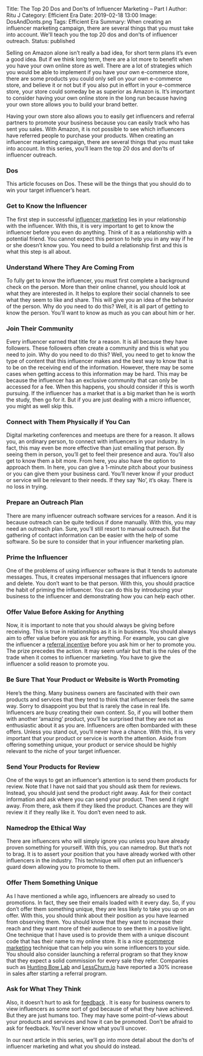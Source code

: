 Title: The Top 20 Dos and Don’ts of Influencer Marketing – Part I 
Author: Ritu J
Category: Efficient Era
Date: 2019-02-18 13:00
Image: DosAndDonts.png
Tags: Efficient Era
Summary: When creating an influencer marketing campaign, there are several things that you must take into account. We'll teach you the top 20 dos and don’ts of influencer outreach. 
Status: published

Selling on Amazon alone isn’t really a bad idea, for short term plans it’s even a good idea. But if we think long term, there are a lot more to benefit when you have your own online store as well. There are a lot of strategies which you would be able to implement if you have your own e-commerce store, there are some products you could only sell on your own e-commerce store, and believe it or not but if you also put in effort in your e-commerce store, your store could someday be as superior as Amazon is. It’s important to consider having your own online store in the long run because having your own store allows you to build your brand better. 

Having your own store also allows you to easily get influencers and referral partners to promote your business because you can easily track who has sent you sales. With Amazon, it is not possible to see which influencers have referred people to purchase your products. When creating an influencer marketing campaign, there are several things that you must take into account. In this series, you’ll learn the top 20 dos and don’ts of influencer outreach. 


### Dos

This article focuses on Dos. These will be the things that you should do to win your target influencer’s heart. 


### Get to Know the Influencer

The first step in successful [influencer marketing](http://www.ecommercemarketingpodcast.com/influencer-marketing/) lies in your relationship with the influencer. With this, it is very important to get to know the influencer before you even do anything. Think of it as a relationship with a potential friend. You cannot expect this person to help you in any way if he or she doesn’t know you. You need to build a relationship first and this is what this step is all about. 


### Understand Where They Are Coming From

To fully get to know the influencer, you must first complete a background check on the person. More than their online channel, you should look at what they are interested in. It helps to explore their social channels to see what they seem to like and share. This will give you an idea of the behavior of the person. Why do you need to do this? Well, it is all part of getting to know the person. You’ll want to know as much as you can about him or her. 


### Join Their Community

Every influencer earned that title for a reason. It is all because they have followers. These followers often create a community and this is what you need to join. Why do you need to do this? Well, you need to get to know the type of content that this influencer makes and the best way to know that is to be on the receiving end of the information. However, there may be some cases when getting access to this information may be hard. This may be because the influencer has an exclusive community that can only be accessed for a fee. When this happens, you should consider if this is worth pursuing. If the influencer has a market that is a big market than he is worth the study, then go for it. But if you are just dealing with a micro influencer, you might as well skip this. 


### Connect with Them Physically if You Can

Digital marketing conferences and meetups are there for a reason. It allows you, an ordinary person, to connect with influencers in your industry. In fact, this may even be more effective than just emailing that person. By seeing them in person, you’ll get to feel their presence and aura. You’ll also get to know them a bit more. From here, you also have the option to approach them. In here, you can give a 1-minute pitch about your business or you can give them your business card. You’ll never know if your product or service will be relevant to their needs. If they say ‘No’, it’s okay. There is no loss in trying. 

### Prepare an Outreach Plan

There are many influencer outreach software services for a reason. And it is because outreach can be quite tedious if done manually. With this, you may need an outreach plan. Sure, you’ll still resort to manual outreach. But the gathering of contact information can be easier with the help of some software. So be sure to consider that in your influencer marketing plan. 

### Prime the Influencer

One of the problems of using influencer software is that it tends to automate messages. Thus, it creates impersonal messages that influencers ignore and delete. You don’t want to be that person. With this, you should practice the habit of priming the influencer. You can do this by introducing your business to the influencer and demonstrating how you can help each other.

### Offer Value Before Asking for Anything

Now, it is important to note that you should always be giving before receiving. This is true in relationships as it is in business. You should always aim to offer value before you ask for anything. For example, you can give the influencer a [referral incentive](http://www.omnistartell.com/blog/referral-incentive/) before you ask him or her to promote you. The prize precedes the action. It may seem unfair but that is the rules of the trade when it comes to influencer marketing. You have to give the influencer a solid reason to promote you. 

### Be Sure That Your Product or Website is Worth Promoting

Here’s the thing. Many business owners are fascinated with their own products and services that they tend to think that influencer feels the same way. Sorry to disappoint you but that is rarely the case in real life. Influencers are busy creating their own content. So, if you will bother them with another ‘amazing’ product, you’ll be surprised that they are not as enthusiastic about it as you are. Influencers are often bombarded with these offers. Unless you stand out, you’ll never have a chance. With this, it is very important that your product or service is worth the attention. Aside from offering something unique, your product or service should be highly relevant to the niche of your target influencer. 

### Send Your Products for Review

One of the ways to get an influencer’s attention is to send them products for review. Note that I have not said that you should ask them for reviews. Instead, you should just send the product right away. Ask for their contact information and ask where you can send your product. Then send it right away. From there, ask them if they liked the product. Chances are they will review it if they really like it. You don’t even need to ask. 

### Namedrop the Ethical Way

There are influencers who will simply ignore you unless you have already proven something for yourself. With this, you can namedrop. But that’s not to brag. It is to assert your position that you have already worked with other influencers in the industry. This technique will often put an influencer’s guard down allowing you to promote to them.  

### Offer Them Something Unique

As I have mentioned a while ago, influencers are already so used to promotions. In fact, they see their emails loaded with it every day. So, if you don’t offer them something unique, they are less likely to take you up on an offer. With this, you should think about their position as you have learned from observing them. You should know that they want to increase their reach and they want more of their audience to see them in a positive light. One technique that I have used is to provide them with a unique discount code that has their name to my online store. It is a nice [ecommerce marketing](http://www.osiaffiliate.com/ecommerce-marketing/) technique that can help you win some influencers to your side.   You should also consider launching a referral program so that they know that they expect a solid commission for every sale they refer. Companies such as [Hunting Bow Lab](https://www.huntingbowlab.com/)  and [LessChurn.io](https://lesschurn.io/)  have reported a 30% increase in sales after starting a referral program.

### Ask for What They Think

Also, it doesn’t hurt to ask for [feedback](http://www.osifeedback.com/) . It is easy for business owners to view influencers as some sort of god because of what they have achieved. But they are just humans too. They may have some point-of-views about your products and services and how it can be promoted. Don’t be afraid to ask for feedback. You’ll never know what you’ll uncover. 

In our next article in this series, we’ll go into more detail about the don’ts of influencer marketing and what you should do instead.  
